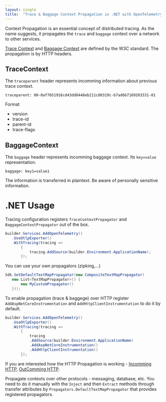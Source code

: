 ```yaml
---
layout: single
title:  "Trace & Baggage Context Propagation in .NET with OpenTelemetry"
---
```


Context Propagation is an essential concept of distributed tracing. As the name suggests, it propagates the `trace` and `baggage` context over a network to other services.


[Trace Context](https://www.w3.org/TR/trace-context/) and [Baggage Context](https://www.w3.org/TR/baggage/) are defined by the W3C standard. The propagation is by HTTP headers.

## TraceContext

The `traceparent` header represents incomming information about previous trace context.

`traceparent: 00-0af7651916cd43dd8448eb211c80319c-b7ad6b7169203331-01`

Format
* version
* trace-id
* parent-id
* trace-flags

## BaggageContext

The `baggage` header represents incomming baggage context. Its `key=value` representation. 

`baggage: key1=value1`

The information is transferred in plaintext. Be aware of personally sensitive information.

# .NET Usage

Tracing configuration registers `TraceContextPropagator` and `BaggageContextPropagator` out of the box. 


 ```csharp 
builder.Services.AddOpenTelemetry()
    .UseOtlpExporter()
    .WithTracing(tracing =>
        {
            tracing.AddSource(builder.Environment.ApplicationName);
        });
 ```

You can use your own propagators (zipking,...)
 ```csharp 
Sdk.SetDefaultTextMapPropagator(new CompositeTextMapPropagator(
    new List<TextMapPropagator>() {
        new MyCustomPropagator()
    }));
 ```

To enable propagation (trace & baggege) over HTTP register 
`AddAspNetCoreInstrumentation` and 
`AddHttpClientInstrumentation` to do it by default.
 ```csharp 
builder.Services.AddOpenTelemetry()
    .UseOtlpExporter()
    .WithTracing(tracing =>
        {
            tracing
            .AddSource(builder.Environment.ApplicationName)
            .AddAspNetCoreInstrumentation()
            .AddHttpClientInstrumentation()
        });


 ```

 If you are interested how the HTTP Propagation is working - [Incomming HTTP](https://github.com/open-telemetry/opentelemetry-dotnet-contrib/blob/main/src/OpenTelemetry.Instrumentation.AspNetCore/Implementation/HttpInListener.cs#L109), [OutComming HTTP](https://github.com/open-telemetry/opentelemetry-dotnet-contrib/blob/main/src/OpenTelemetry.Instrumentation.Http/Implementation/HttpHandlerDiagnosticListener.cs#L94).


 
Propagate contexts over other protocols - messaging, database, etc. You need to do it manually with the `Inject` and then `Extract` methods through transfer attributes by `Propagators.DefaultTextMapPropagator` that provides registered propagators.
